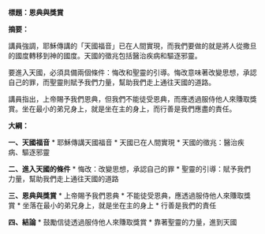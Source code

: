 **標題：恩典與獎賞**

**摘要：**

講員強調，耶穌傳講的「天國福音」已在人間實現，而我們要做的就是將人從撒旦的國度轉移到神的國度。天國的徵兆包括醫治疾病和驅逐邪靈。

要進入天國，必須具備兩個條件：悔改和聖靈的引導。悔改意味著改變思想，承認自己的罪，而聖靈則賦予我們力量，幫助我們走上通往天國的道路。

講員指出，上帝賜予我們恩典，但我們不能徒受恩典，而應透過服侍他人來賺取獎賞。坐在最小的弟兄身上，就是坐在主的身上，而行善是我們應盡的責任。

**大綱：**

**一、天國福音**
    * 耶穌傳講天國福音
    * 天國已在人間實現
    * 天國的徵兆：醫治疾病、驅逐邪靈

**二、進入天國的條件**
    * 悔改：改變思想，承認自己的罪
    * 聖靈的引導：賦予我們力量，幫助我們走上通往天國的道路

**三、恩典與獎賞**
    * 上帝賜予我們恩典
    * 不能徒受恩典，應透過服侍他人來賺取獎賞
    * 坐落在最小的弟兄身上，就是坐在主的身上
    * 行善是我們的責任

**四、結論**
    * 鼓勵信徒透過服侍他人來賺取獎賞
    * 靠著聖靈的力量，進到天國
